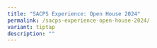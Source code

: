 ```yaml
---
title: "SACPS Experience: Open House 2024"
permalink: /sacps-experience-open-house-2024/
variant: tiptap
description: ""
---
```

<p></p>
<p></p>
<p></p>